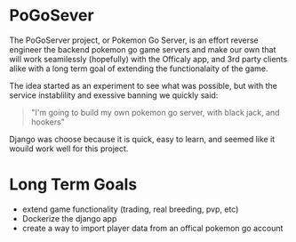 # PoGoSever

The PoGoServer project, or Pokemon Go Server, is an effort reverse engineer the backend pokemon go game servers and make our own that will work seamilessly (hopefully) with the Officaly app, and 3rd party clients alike with a long term goal of extending the functionalaity of the game.

The idea started as an experiment to see what was possible, but with the service instablility and exessive banning we quickly said:
> "I'm going to build my own pokemon go server, with black jack, and hookers"

Django was choose because it is quick, easy to learn, and seemed like it wouild work well for this project.


# Long Term Goals
- extend game functionality (trading, real breeding, pvp, etc)
- Dockerize the django app
- create a way to import player data from an offical pokemon go account

